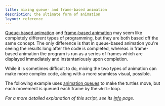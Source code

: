 ```yaml
---
title: mixing queue- and frame-based animation
description: the ultimate form of animation
layout: reference
---
```


[Queue-based animation](qanimation.html) and [frame-based animation](fanimation.html) may seem like completely different types of programming, but they are both based off the same concept. The only difference is that in queue-based animation you're seeing the results long after the code is completed, whereas in frame-based animation the program is run as a series of frames which are displayed immediately and instantaniously upon completion. 

While it is sometimes difficult to do, mixing the two types of animation can make more complex code, along with a more seamless visual, possible. 

The following example uses [animation queues](animationqueues.html) to make the turtles move, but each movement is queued each frame by the `while` loop.

<script type="figure" width=500 height=500>
speed 100
ht()
randpos = ->
  [random([-100..100]), random([-100..100])]
remakea = ->
  col = random color
  a.wear col
  a.pen col
  a.turnto randpos()
remakeb = ->
  col = random color
  b.wear col
  b.pen col
  b.turnto randpos()
remakec = ->
  col = random color
  c.wear col
  c.pen col
  c.turnto randpos()
a = new Turtle
remakea()
b = new Turtle
remakeb()
c = new Turtle
remakec()
while true
  a.fd 200
  remakea()
  b.fd 200
  remakeb()
  c.fd 200
  remakec()
  await done defer()
</script>

*For a more detailed explanation of this script, see its [info](qfanimationexample1.html) page.*
